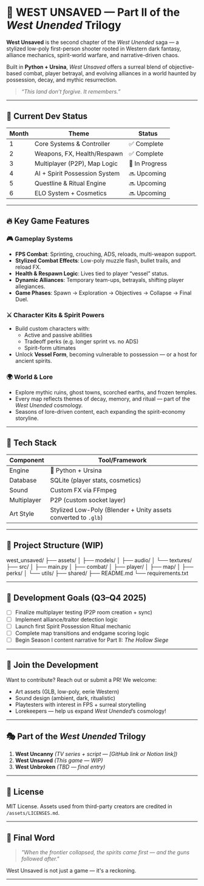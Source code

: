 # 🌵 WEST UNSAVED — Part II of the *West Unended* Trilogy

**West Unsaved** is the second chapter of the *West Unended* saga — a stylized low-poly first-person shooter rooted in Western dark fantasy, alliance mechanics, spirit-world warfare, and narrative-driven chaos.

Built in **Python + Ursina**, *West Unsaved* offers a surreal blend of objective-based combat, player betrayal, and evolving alliances in a world haunted by possession, decay, and mythic resurrection.

> _“This land don’t forgive. It remembers.”_

---

## 🚩 Current Dev Status

| Month | Theme                         | Status     |
|-------|-------------------------------|------------|
| 1     | Core Systems & Controller     | ✅ Complete |
| 2     | Weapons, FX, Health/Respawn   | ✅ Complete |
| 3     | Multiplayer (P2P), Map Logic  | 🚧 In Progress |
| 4     | AI + Spirit Possession System | 🔜 Upcoming |
| 5     | Questline & Ritual Engine     | 🔜 Upcoming |
| 6     | ELO System + Cosmetics        | 🔜 Upcoming |

---

## 🔥 Key Game Features

### 🎮 Gameplay Systems
- **FPS Combat**: Sprinting, crouching, ADS, reloads, multi-weapon support.
- **Stylized Combat Effects**: Low-poly muzzle flash, bullet trails, and reload FX.
- **Health & Respawn Logic**: Lives tied to player “vessel” status.
- **Dynamic Alliances**: Temporary team-ups, betrayals, shifting player allegiances.
- **Game Phases**: Spawn → Exploration → Objectives → Collapse → Final Duel.

### ⚔️ Character Kits & Spirit Powers
- Build custom characters with:
  - Active and passive abilities
  - Tradeoff perks (e.g. longer sprint vs. no ADS)
  - Spirit-form ultimates
- Unlock **Vessel Form**, becoming vulnerable to possession — or a host for ancient spirits.

### 🌍 World & Lore
- Explore mythic ruins, ghost towns, scorched earths, and frozen temples.
- Every map reflects themes of decay, memory, and ritual — part of the *West Unended* cosmology.
- Seasons of lore-driven content, each expanding the spirit-economy storyline.

---

## 🧱 Tech Stack

| Component     | Tool/Framework         |
|---------------|------------------------|
| Engine        | 🐍 Python + Ursina     |
| Database      | SQLite (player stats, cosmetics) |
| Sound         | Custom FX via FFmpeg   |
| Multiplayer   | P2P (custom socket layer) |
| Art Style     | Stylized Low-Poly (Blender + Unity assets converted to `.glb`) |

---

## 📁 Project Structure (WIP)
west_unsaved/
├── assets/
│ ├── models/
│ ├── audio/
│ └── textures/
├── src/
│ ├── main.py
│ ├── combat/
│ ├── player/
│ ├── map/
│ ├── perks/
│ └── utils/
├── shared/
├── README.md
└── requirements.txt

---

## 👣 Development Goals (Q3–Q4 2025)

- [ ] Finalize multiplayer testing (P2P room creation + sync)
- [ ] Implement alliance/traitor detection logic
- [ ] Launch first Spirit Possession Ritual mechanic
- [ ] Complete map transitions and endgame scoring logic
- [ ] Begin Season I content narrative for Part II: *The Hollow Siege*

---

## 👻 Join the Development

Want to contribute? Reach out or submit a PR!
We welcome:
- Art assets (GLB, low-poly, eerie Western)
- Sound design (ambient, dark, ritualistic)
- Playtesters with interest in FPS + surreal storytelling
- Lorekeepers — help us expand *West Unended*’s cosmology!

---

## 🎭 Part of the *West Unended* Trilogy

1. **West Uncanny** *(TV series + script — [GitHub link or Notion link])*  
2. **West Unsaved** *(This game — WIP)*  
3. **West Unbroken** *(TBD — final entry)*

---

## 📜 License

MIT License. Assets used from third-party creators are credited in `/assets/LICENSES.md`.

---

## 🐎 Final Word

> *"When the frontier collapsed, the spirits came first — and the guns followed after."*

West Unsaved is not just a game — it's a reckoning.

---
